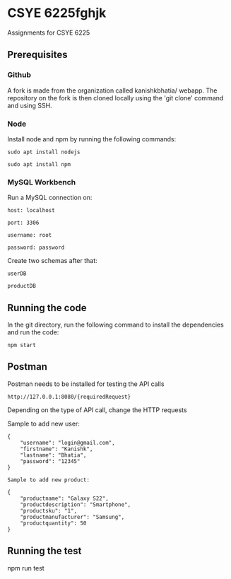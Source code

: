 # CSYE 6225fghjk
Assignments for CSYE 6225

## Prerequisites

### Github
A fork is made from the organization called kanishkbhatia/ webapp. The repository on the fork is then cloned locally using the 'git clone' command and using SSH.

### Node
Install node and npm by running the following commands:

```
sudo apt install nodejs

sudo apt install npm
```

### MySQL Workbench
Run a MySQL connection on:
```
host: localhost

port: 3306

username: root

password: password
```

Create two schemas after that:
```
userDB

productDB
```

## Running the code
In the git directory, run the following command to install the dependencies and run the code:
```
npm start
```

## Postman
Postman needs to be installed for testing the API calls
```
http://127.0.0.1:8080/{requiredRequest}
```

Depending on the type of API call, change the HTTP requests

Sample to add new user:
```
{
    "username": "login@gmail.com",
    "firstname": "Kanishk",
    "lastname": "Bhatia",
    "password": "12345"
}

Sample to add new product:

{
    "productname": "Galaxy S22",
    "productdescription": "Smartphone",
    "productsku": "1",
    "productmanufacturer": "Samsung",
    "productquantity": 50
}
```

## Running the test
npm run test
